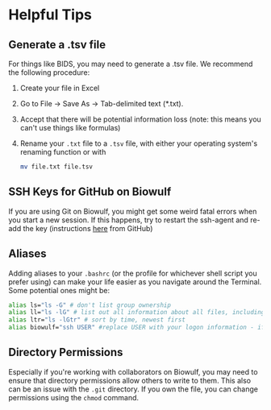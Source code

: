 # Helpful Tips

## Generate a .tsv file

For things like BIDS, you may need to generate a .tsv file.
We recommend the following procedure:

1. Create your file in Excel
1. Go to File -> Save As -> Tab-delimited text (\*.txt).
1. Accept that there will be potential information loss (note: this means
   you can't use things like formulas)
1. Rename your `.txt` file to a `.tsv` file, with either your operating
   system's renaming function or with

   ```bash
   mv file.txt file.tsv
   ```

## SSH Keys for GitHub on Biowulf

If you are using Git on Biowulf, you might get some weird fatal errors when you start a new session. If this happens, try to restart the ssh-agent and re-add the key (instructions [here][ssh-add] from GitHub)

[ssh-add]:https://docs.github.com/en/authentication/connecting-to-github-with-ssh/generating-a-new-ssh-key-and-adding-it-to-the-ssh-agent#adding-your-ssh-key-to-the-ssh-agent

## Aliases

Adding aliases to your `.bashrc` (or the profile for whichever shell script you prefer using) can make your life easier as you navigate around the Terminal. Some potential ones might be:

```bash
alias ls="ls -G" # don't list group ownership
alias ll="ls -lG" # list out all information about all files, including file ownership 
alias ltr="ls -lGtr" # sort by time, newest first
alias biowulf="ssh USER" #replace USER with your logon information - if you have your SSH key set up, then you can just type "biowulf" and it will log you on. If you tend to mess up spellings, you can also add things like "biowufl" with the same command. 
```

## Directory Permissions

Especially if you're working with collaborators on Biowulf, you may need to ensure that directory permissions allow others to write to them. This also can be an issue with the `.git` directory. If you own the file, you can change permissions using the `chmod` command.
